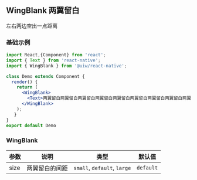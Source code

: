 WingBlank 两翼留白
---

左右两边空出一点距离

### 基础示例


```jsx  mdx:preview
import React,{Component} from 'react';
import { Text } from 'react-native';
import { WingBlank } from '@uiw/react-native';

class Demo extends Component {
  render() {
    return (
      <WingBlank>
        <Text>两翼留白两翼留白两翼留白两翼留白两翼留白两翼留白两翼留白两翼留白两翼留白两翼留白两翼留白两翼留白两翼留白两翼留白两翼留白两翼留白两翼留两翼留白两翼留白两翼留白两翼留白</Text>
      </WingBlank>
    );
   }
}
export default Demo
```


### WingBlank

| 参数 | 说明 | 类型 | 默认值|
| ---- | ---- | ---- | ---- |
| size | 两翼留白的间距 | `small`, `default`, `large` | `default` |